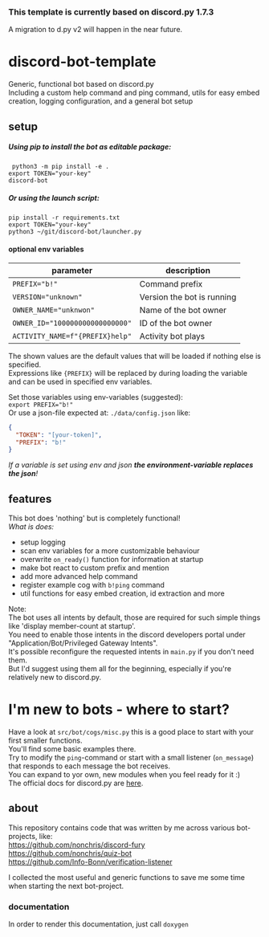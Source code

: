 ### This template is currently based on discord.py 1.7.3
A migration to d.py v2 will happen in the near future.  
# discord-bot-template
Generic, functional bot based on discord.py  
Including a custom help command and ping command, utils for easy embed creation, logging configuration, and a general bot setup

## setup
##### Using pip to install the bot as editable package:  
` python3 -m pip install -e .`  
`export TOKEN="your-key"`  
`discord-bot`  
##### Or using the launch script:  
`pip install -r requirements.txt`  
`export TOKEN="your-key"`   
`python3 ~/git/discord-bot/launcher.py`  

#### optional env variables
| parameter |  description |
| ------ |  ------ |
| `PREFIX="b!"`  | Command prefix |
| `VERSION="unknown"` | Version the bot is running |
| `OWNER_NAME="unknwon"` | Name of the bot owner |
| `OWNER_ID="100000000000000000"` | ID of the bot owner |
| `ACTIVITY_NAME=f"{PREFIX}help"`| Activity bot plays |  

The shown values are the default values that will be loaded if nothing else is specified.  
Expressions like `{PREFIX}` will be replaced by during loading the variable and can be used in specified env variables.

Set those variables using env-variables (suggested):  
`export PREFIX="b!"`  
Or use a json-file expected at: `./data/config.json` like:  
```json
{
  "TOKEN": "[your-token]",
  "PREFIX": "b!"
}
```

_If a variable is set using env and json **the environment-variable replaces the json**!_

## features
This bot does 'nothing' but is completely functional!  
_What is does:_  
* setup logging
* scan env variables for a more customizable behaviour
* overwrite `on_ready()` function for information at startup
* make bot react to custom prefix and mention
* add more advanced help command
* register example cog with `b!ping` command
* util functions for easy embed creation, id extraction and more

Note:  
The bot uses all intents by default, those are required for such simple things like 'display member-count at startup'.  
You need to enable those intents in the discord developers portal under "Application/Bot/Privileged Gateway Intents".  
It's possible reconfigure the requested intents in `main.py` if you don't need them.  
But I'd suggest using them all for the beginning, especially if you're relatively new to discord.py.

# I'm new to bots - where to start?
Have a look at `src/bot/cogs/misc.py` this is a good place to start with your first smaller functions.  
You'll find some basic examples there.  
Try to modify the `ping`-command or start with a small listener (`on_message`) that responds to each message the bot receives.  
You can expand to yor own, new modules when you feel ready for it :)  
The official docs for discord.py are [here](https://discordpy.readthedocs.io/en/latest/api.html?highlight=guild#api-reference).

## about
This repository contains code that was written by me across various bot-projects, like:  
https://github.com/nonchris/discord-fury  
https://github.com/nonchris/quiz-bot  
https://github.com/Info-Bonn/verification-listener

I collected the most useful and generic functions to save me some time when starting the next bot-project.

### documentation
In order to render this documentation, just call `doxygen`

